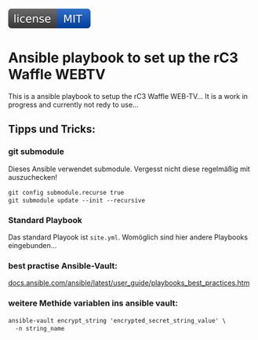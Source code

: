 [![MIT License](https://raw.githubusercontent.com/DO1JLR/ansible-webtv-playbook/main/.github/license.svg?sanitize=true)](https://github.com/DO1JLR/ansible-webtv-playbook/blob/main/LICENCE)

Ansible playbook to set up the rC3 Waffle WEBTV
=========================================

This is a ansible playbook to setup the rC3 Waffle WEB-TV... It is a work in progress and currently not redy to use...



 Tipps und Tricks:
---------
### git submodule
Dieses Ansible verwendet submodule. Vergesst nicht diese regelmäßig mit auszuchecken!
```
git config submodule.recurse true
git submodule update --init --recursive
```

### Standard Playbook
Das standard Playook ist ``site.yml``. Womöglich sind hier andere Playbooks eingebunden...

### best practise Ansible-Vault:
[docs.ansible.com/ansible/latest/user_guide/playbooks_best_practices.htm](https://docs.ansible.com/ansible/latest/user_guide/playbooks_best_practices.html#tip-for-variables-and-vaults)

### weitere Methide variablen ins ansible vault:
```
ansible-vault encrypt_string 'encrypted_secret_string_value' \
  -n string_name
```
